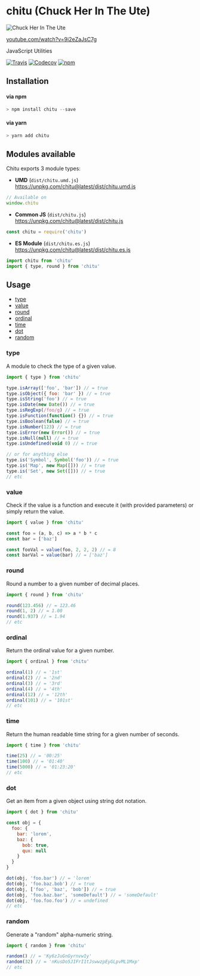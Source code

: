 # chitu (Chuck Her In The Ute)

![Chuck Her In The Ute](https://cloud.githubusercontent.com/assets/1801923/15432591/ce7337fc-1ea6-11e6-86d0-c796891bb04b.png)

[youtube.com/watch?v=9i2eZaJsC7g](https://www.youtube.com/watch?v=9i2eZaJsC7g)

JavaScript Utilities

[![Travis](https://img.shields.io/travis/tymondesigns/chitu.svg?style=for-the-badge)](https://travis-ci.org/tymondesigns/chitu)
[![Codecov](https://img.shields.io/codecov/c/github/tymondesigns/chitu.svg?style=for-the-badge)](https://codecov.io/gh/tymondesigns/chitu)
[![npm](https://img.shields.io/npm/v/chitu.svg?maxAge=2592000&style=for-the-badge)](https://www.npmjs.com/package/chitu)

## Installation

#### via npm

```js
> npm install chitu --save
```

#### via yarn

```js
> yarn add chitu
```

## Modules available

Chitu exports 3 module types:

* **UMD** (`dist/chitu.umd.js`) https://unpkg.com/chitu@latest/dist/chitu.umd.js

```js
// Available on
window.chitu
```

* **Common JS** (`dist/chitu.js`) https://unpkg.com/chitu@latest/dist/chitu.js

```js
const chitu = require('chitu')
```

* **ES Module** (`dist/chitu.es.js`) https://unpkg.com/chitu@latest/dist/chitu.es.js

```js
import chitu from 'chitu'
import { type, round } from 'chitu'
```

## Usage

* [type](#type)
* [value](#value)
* [round](#round)
* [ordinal](#ordinal)
* [time](#time)
* [dot](#dot)
* [random](#random)

### type

A module to check the type of a given value.

```js
import { type } from 'chitu'

type.isArray(['foo', 'bar']) // = true
type.isObject({ foo: 'bar' }) // = true
type.isString('foo') // = true
type.isDate(new Date()) // = true
type.isRegExp(/foo/g) // = true
type.isFunction(function() {}) // = true
type.isBoolean(false) // = true
type.isNumber(123) // = true
type.isError(new Error()) // = true
type.isNull(null) // = true
type.isUndefined(void 0) // = true

// or for anything else
type.is('Symbol', Symbol('foo')) // = true
type.is('Map', new Map([])) // = true
type.is('Set', new Set([])) // = true
// etc
```

### value

Check if the value is a function and execute it (with provided parameters) or simply return the
value.

```js
import { value } from 'chitu'

const foo = (a, b, c) => a * b * c
const bar = ['baz']

const fooVal = value(foo, 2, 2, 2) // = 8
const barVal = value(bar) // = ['baz']
```

### round

Round a number to a given number of decimal places.

```js
import { round } from 'chitu'

round(123.456) // = 123.46
round(1, 2) // = 1.00
round(1.937) // = 1.94
// etc
```

### ordinal

Return the ordinal value for a given number.

```js
import { ordinal } from 'chitu'

ordinal(1) // = '1st'
ordinal(2) // = '2nd'
ordinal(3) // = '3rd'
ordinal(4) // = '4th'
ordinal(12) // = '12th'
ordinal(101) // = '101st'
// etc
```

### time

Return the human readable time string for a given number of seconds.

```js
import { time } from 'chitu'

time(25) // = '00:25'
time(100) // = '01:40'
time(5000) // = '01:23:20'
// etc
```

### dot

Get an item from a given object using string dot notation.

```js
import { dot } from 'chitu'

const obj = {
  foo: {
    bar: 'lorem',
    baz: {
      bob: true,
      qux: null
    }
  }
}

dot(obj, 'foo.bar') // = 'lorem'
dot(obj, 'foo.baz.bob') // = true
dot(obj, ['foo', 'baz', 'bob']) // = true
dot(obj, 'foo.baz.bar', 'someDefault') // = 'someDefault'
dot(obj, 'foo.foo.foo') // = undefined
// etc
```

### random

Generate a "random" alpha-numeric string.

```js
import { random } from 'chitu'

random() // = 'Ky6zJuGnGyrnvw1y'
random(32) // = 'nKusDo5JIFrI1tJswwzpEyGLpvML1Mxp'
// etc
```
